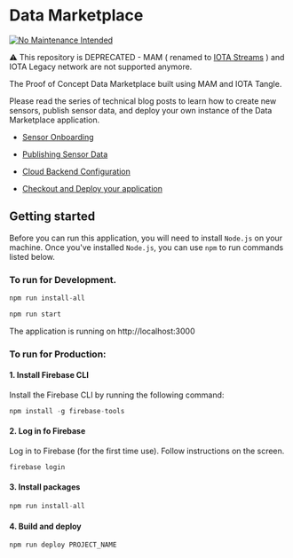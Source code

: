 # Data Marketplace

[![No Maintenance Intended](http://unmaintained.tech/badge.svg)](http://unmaintained.tech/)

⚠️ This repository is DEPRECATED - 
MAM ( renamed to [IOTA Streams](https://github.com/iotaledger/streams) ) and IOTA Legacy network are not supported anymore. 

The Proof of Concept Data Marketplace built using MAM and IOTA Tangle.

Please read the series of technical blog posts to learn how to create new sensors, publish sensor data, and deploy your own instance of the Data Marketplace application.

* [Sensor Onboarding](https://medium.com/iotatangle/iota-data-marketplace-tech-intro-d54b29774f1a-d54b29774f1a)

* [Publishing Sensor Data](https://medium.com/iotatangle/the-iota-data-marketplace-a-tech-intro-part-3-eea5cbcd1eb7)

* [Cloud Backend Configuration](https://medium.com/iotatangle/the-iota-data-marketplace-a-tech-intro-part4-47b608c527c9)

* [Checkout and Deploy your application](https://medium.com/iotatangle/the-iota-data-marketplace-a-tech-intro-part5-b33d9856c852)



## Getting started

Before you can run this application, you will need to install `Node.js` on your machine. Once you've installed `Node.js`, you can use `npm` to run commands listed below.

### To run for Development.

```javascript
npm run install-all

npm run start
```

The application is running on http://localhost:3000


### To run for Production:

#### 1. Install Firebase CLI

Install the Firebase CLI by running the following command:

```javascript
npm install -g firebase-tools
```

#### 2. Log in fo Firebase

Log in to Firebase (for the first time use). Follow instructions on the screen.

```javascript
firebase login
```

#### 3. Install packages

```javascript
npm run install-all
```

#### 4. Build and deploy

```javascript
npm run deploy PROJECT_NAME
```
